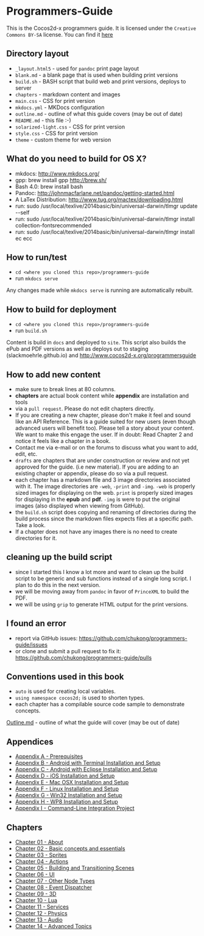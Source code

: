 Programmers-Guide
=================

This is the Cocos2d-x programmers guide. It is licensed under the
`Creative Commons BY-SA` license. You can find it [here]( https://creativecommons.org/licenses/by-sa/4.0/)


## Directory layout

* `_layout.html5` - used for `pandoc` print page layout
* `blank.md` - a blank page that is used when building print versions
* `build.sh` - BASH script that build web and print versions, deploys to server
* `chapters` - markdown content and images
* `main.css` - CSS for print version
* `mkdocs.yml` - MKDocs configuration
* `outline.md` - outline of what this guide covers (may be out of date)
* `README.md` - this file :-)
* `solarized-light.css` - CSS for print version
* `style.css` - CSS for print version
* `theme` - custom theme for web version

## What do you need to build for OS X?

* mkdocs: http://www.mkdocs.org/
* gpp: brew install gpp http://brew.sh/
* Bash 4.0: brew install bash
* Pandoc: http://johnmacfarlane.net/pandoc/getting-started.html
* A LaTex Distribution: http://www.tug.org/mactex/downloading.html
* run: sudo /usr/local/texlive/2014basic/bin/universal-darwin/tlmgr update --self
* run: sudo /usr/local/texlive/2014basic/bin/universal-darwin/tlmgr  install collection-fontsrecommended
* run: sudo /usr/local/texlive/2014basic/bin/universal-darwin/tlmgr install ec ecc

## How to run/test

* `cd <where you cloned this repo>/programmers-guide`
* run `mkdocs serve`

Any changes made while `mkdocs serve` is running are automatically rebuilt.

## How to build for deployment

* `cd <where you cloned this repo>/programmers-guide`
* run `build.sh`

Content is build in `docs` and deployed to `site`. This script also builds the
ePub and PDF versions as well as deploys out to staging (slackmoehrle.github.io)
and http://www.cocos2d-x.org/programmersguide

## How to add new content

* make sure to break lines at 80 columns.
* __chapters__ are actual book content while __appendix__ are installation and tools
* via a `pull request`. Please do not edit chapters directly.
* If you are creating a new chapter, please don't make it feel and sound like an
API Reference. This is a guide suited for new users (even though advanced users
will benefit too). Please tell a story about your content. We want to make this
engage the user. If in doubt: Read Chapter 2 and notice it feels like a chapter
in a book.
* Contact me via e-mail or on the forums to discuss what you want to add, edit, etc.
* `drafts` are chapters that are under construction or review and not yet approved
for the guide. (i.e new material). If you are adding to an existing chapter or
appendix, please do so via a pull request.
* each chapter has a markdown file and 3 image directories associated with it.
The image directories are `-web`, `-print` and `-img`.  `-web` is properly sized
images for displaying on the web. `print` is properly sized images for displaying
in the __epub__ and __pdf__. `-img` is were to put the original images (also
displayed when viewing from GitHub).
* the `build.sh` script does copying and renaming of directories during the build
process since the markdown files expects files at a specific path. Take a look.
* If a chapter does not have any images there is no need to create directories
for it.

## cleaning up the build script
* since I started this I know a lot more and want to clean up the build script
to be generic and sub functions instead of a single long script. I plan to do this
in the next version.
* we will be moving away from `pandoc` in favor of `PrinceXML` to build the PDF.
* we will be using `grip` to generate HTML output for the print versions.

## I found an error

* report via GitHub issues: https://github.com/chukong/programmers-guide/issues
* or clone and submit a pull request to fix it: https://github.com/chukong/programmers-guide/pulls

## Conventions used in this book

* `auto` is used for creating local variables.
* `using namespace cocos2d;` is used to shorten types.
* each chapter has a compilable source code sample to demonstrate concepts.


[Outline.md](https://github.com/chukong/programmers-guide/blob/v3.6/chapters/outline.md) - outline of what the guide will cover (may be out of date)

Appendices
----------
 - [Appendix A - Prerequisites](https://github.com/chukong/programmers-guide/blob/v3.6/chapters/A.md)
 - [Appendix B - Android with Terminal Installation and Setup](https://github.com/chukong/programmers-guide/blob/v3.6/chapters/B.md)
 - [Appendix C - Android with Eclipse Installation and Setup](https://github.com/chukong/programmers-guide/blob/v3.6/chapters/C.md)
 - [Appendix D - iOS Installation and Setup](https://github.com/chukong/programmers-guide/blob/v3.6/chapters/D.md)
 - [Appendix E - Mac OSX Installation and Setup](https://github.com/chukong/programmers-guide/blob/v3.6/chapters/E.md)
 - [Appendix F - Linux Installation and Setup](https://github.com/chukong/programmers-guide/blob/v3.6/chapters/F.md)
 - [Appendix G - Win32 Installation and Setup](https://github.com/chukong/programmers-guide/blob/v3.6/chapters/G.md)
 - [Appendix H - WP8 Installation and Setup](https://github.com/chukong/programmers-guide/blob/v3.6/chapters/H.md)
 - [Appendix I - Command-Line Integration Project](https://github.com/chukong/programmers-guide/blob/v3.6/chapters/I.md)

Chapters
--------
 - [Chapter 01 - About](https://github.com/chukong/programmers-guide/blob/v3.6/chapters/1.md)
 - [Chapter 02 - Basic concepts and essentials](https://github.com/chukong/programmers-guide/blob/v3.6/chapters/2.md)
 - [Chapter 03 - Sprites](https://github.com/chukong/programmers-guide/blob/v3.6/chapters/3.md)
 - [Chapter 04 - Actions](https://github.com/chukong/programmers-guide/blob/v3.6/chapters/4.md)
 - [Chapter 05 - Building and Transitioning Scenes](https://github.com/chukong/programmers-guide/blob/v3.6/chapters/5.md)
 - [Chapter 06 - UI](https://github.com/chukong/programmers-guide/blob/v3.6/drafts/6.md)
 - [Chapter 07 - Other Node Types](https://github.com/chukong/programmers-guide/blob/v3.6/drafts/7.md)
 - [Chapter 08 - Event Dispatcher](https://github.com/chukong/programmers-guide/blob/v3.6/chapters/8.md)
 - [Chapter 09 - 3D](https://github.com/chukong/programmers-guide/blob/v3.6/chapters/9.md)
 - [Chapter 10 - Lua](https://github.com/chukong/programmers-guide/blob/v3.6/drafts/10.md)
 - [Chapter 11 - Services](https://github.com/chukong/programmers-guide/blob/v3.6/drafts/11.md)
 - [Chapter 12 - Physics](https://github.com/chukong/programmers-guide/blob/v3.6/drafts/12.md)
 - [Chapter 13 - Audio](https://github.com/chukong/programmers-guide/blob/v3.6/chapters/13.md)
 - [Chapter 14 - Advanced Topics](https://github.com/chukong/programmers-guide/blob/v3.6/drafts/14.md)
